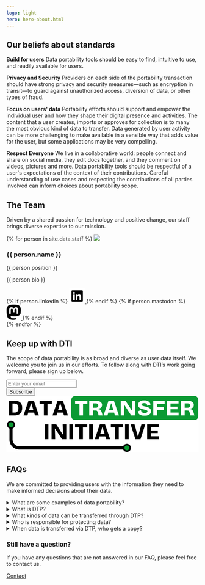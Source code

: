 ```yaml
---
logo: light
hero: hero-about.html
---
```


<section class="slanted-background">
  <h2>Our beliefs about standards</h2>
  <p>
    <strong class="list-heading">Build for users</strong>
    Data portability tools should be easy to find, intuitive to use, and readily available for users.
  </p>

  <p>
    <strong class="list-heading">Privacy and Security</strong>
    Providers on each side of the portability transaction should have strong privacy and security measures—such as encryption in transit—to guard against unauthorized access, diversion of data, or other types of fraud.
  </p>

  <p>
    <strong class="list-heading">Focus on users' data</strong>
    Portability efforts should support and empower the individual user and how they shape their digital presence and activities. The content that a user creates, imports or approves for collection is to many the most obvious kind of data to transfer.  Data generated by user activity can be more challenging to make available in a sensible way that adds value for the user, but some applications may be very compelling.
  </p>

  <p>
    <strong class="list-heading">Respect Everyone</strong>
    We live in a collaborative world: people connect and share on social media, they edit docs together, and they comment on videos, pictures and more. Data portability tools should be respectful of a user's expectations of the context of their contributions.   Careful understanding of use cases and respecting the contributions of all parties involved can inform choices about portability scope.
  </p>
</section>

<section>
  <h2>The Team</h2>
  <p class="heading-subtitle">
    Driven by a shared passion for technology and positive change, our staff brings diverse expertise to our mission.
  </p>

  <div class="team-container">
    {% for person in site.data.staff %}
      <image class='team-avatar' src='/images/staff/{{ person.headshot }}'/>
      <div>
        <h3>{{ person.name }}</h3>
        <span class="team-subtitle">{{ person.position }}</span>
        <p>{{ person.bio }}</p>
        {% if person.linkedin %}
          <a class="social-icon" href="{{person.linkedin}}" target="_blank" rel="noopener nofollow">
            <img height="40" src="/images/icons/linkedIn.svg" alt="{{person.name}} on LinkedIn"/>
          </a>
        {% endif %}
        {% if person.mastodon %}
          <a class="social-icon" href="{{person.mastodon}}" target="_blank" rel="noopener nofollow">
            <img height="40" src="/images/icons/mastodon.svg" alt="{{person.name}} on Mastodon"/>
          </a>
        {% endif %}
      </div>
    {% endfor %}
  </div>
</section>

<section class="slanted-background subscribe-container">
  <div>
    <h2>Keep up with DTI</h2>
    <p>
      The scope of data portability is as broad and diverse as user data itself. We welcome you to join us in our efforts. To follow along with DTI’s work going forward, please sign up below.
    </p>
    <div id="mc_embed_shell">
      <div id="mc_embed_signup">
        <form action="https://dtinit.us21.list-manage.com/subscribe/post?u=3ba10a090b97c2dc608fd780e&amp;id=1bb7a69318&amp;f_id=0012d8e1f0" method="post" id="mc-embedded-subscribe-form" name="mc-embedded-subscribe-form" class="validate" target="_self" novalidate="">
          <div id="mc_embed_signup_scroll">
            <div class="mc-field-group">
              <input aria-label="Email address" type="email" name="EMAIL" class="text-input required email" id="mce-EMAIL" required="" value="" placeholder="Enter your email" />
            </div>
            <div aria-hidden="true" style="position: absolute; left: -5000px;">
              <input type="text" name="b_3ba10a090b97c2dc608fd780e_1bb7a69318" tabindex="-1" value="" />
            </div>
            <input type="submit" name="subscribe" id="mc-embedded-subscribe" class="button" value="Subscribe" />
          </div>
        </form>
      </div>
    </div>
  </div>
  <img src="/images/dtinit_logo_lg.svg" alt="" />
</section>

<section>
  <h2>FAQs</h2>
  <p>
    We are committed to providing users with the information they need to make informed decisions about their data.
  </p>

  <details>
    <summary>What are some examples of data portability?</summary>
    <p>
      There are many use cases for users porting data directly between services, some we know about today, and some we have yet to discover. A couple of examples of ones we know users want today are...
    </p>
    <ul>
      <li>Moving one's private photos and photo albums to a different online hosting service permanently</li>
      <li>Moving social media post history to a new location without having to start from scratch at a new URL</li>
      <li>Trying out a new service with data from a service you already use, even if you don't decide to make the move</li>
      <li>Importing content into a new short-form video social service and continuing to use it in parallel with the old service</li>
    </ul>
  </details>
  <details>
    <summary>What is DTP?</summary>
    <p>
      One of the projects that DTI (Data Transfer Initiative) helps support is DTP (Data Transfer Project). The project was started much earlier than DTI was founded, and is an open source project with contributions from several companies. DTP is hosted by companies and connected to their data services in order to provide portability services that work with the other platforms participating in DTP.
    </p>
  </details>
  <details>
    <summary>What kinds of data can be transferred through DTP?</summary>
    <p>
      DTP can be used to transfer photos, videos and posts or documents, depending on what kind of data the source can send and the destination can accept.  Platforms that use DTP will offer available choices on their data management Web sites.
    </p>
  </details>
  <details>
    <summary>Who is responsible for protecting data?</summary>
    <p>
      Each organization is responsible for securing and protecting the data it receives, whether received via data portability or another way.  Organizations must also ensure that data is protected in transit when participating in data transfer.
    </p>
  </details>
  <details>
    <summary>When data is transferred via DTP, who gets a copy?</summary>
    <p>
      Only the source and destination ever get access to data transfered via the DTP.
    </p>
  </details>

  <h3>Still have a question?</h3>
  <p>
    If you have any questions that are not answered in our FAQ, please feel free to contact us.
  </p>

  <a class="button button-primary" href="https://github.com/dtinit/dtinit.github.io/issues">
    Contact
  </a>
</section>
